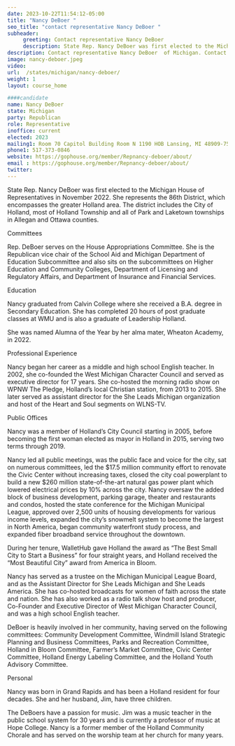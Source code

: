```yaml
---
date: 2023-10-22T11:54:12-05:00
title: "Nancy DeBoer "
seo_title: "contact representative Nancy DeBoer "
subheader:
     greeting: Contact representative Nancy DeBoer
     description: State Rep. Nancy DeBoer was first elected to the Michigan House of Representatives in November 2022. She represents the 86th District, which encompasses the greater Holland area. The district includes the City of Holland, most of Holland Township and all of Park and Laketown townships in Allegan and Ottawa counties.
description: Contact representative Nancy DeBoer  of Michigan. Contact information for Nancy DeBoer  includes email address, phone number, and mailing address.
image: nancy-deboer.jpeg
video:
url:  /states/michigan/nancy-deboer/
weight: 1
layout: course_home

####candidate
name: Nancy DeBoer
state: Michigan
party: Republican
role: Representative
inoffice: current
elected: 2023
mailing1: Room 70 Capitol Building Room N 1190 HOB Lansing, MI 48909-7514
phone1: 517-373-0846
website: https://gophouse.org/member/Repnancy-deboer/about/
email : https://gophouse.org/member/Repnancy-deboer/about/
twitter:
---
```


State Rep. Nancy DeBoer was first elected to the Michigan House of Representatives in November 2022. She represents the 86th District, which encompasses the greater Holland area. The district includes the City of Holland, most of Holland Township and all of Park and Laketown townships in Allegan and Ottawa counties.

Committees

Rep. DeBoer serves on the House Appropriations Committee. She is the Republican vice chair of the School Aid and Michigan Department of Education Subcommittee and also sits on the subcommittees on Higher Education and Community Colleges, Department of Licensing and Regulatory Affairs, and Department of Insurance and Financial Services.

Education

Nancy graduated from Calvin College where she received a B.A. degree in Secondary Education. She has completed 20 hours of post graduate classes at WMU and is also a graduate of Leadership Holland.

She was named Alumna of the Year by her alma mater, Wheaton Academy, in 2022.

Professional Experience

Nancy began her career as a middle and high school English teacher. In 2002, she co-founded the West Michigan Character Council and served as executive director for 17 years. She co-hosted the morning radio show on WPNW The Pledge, Holland’s local Christian station, from 2013 to 2015. She later served as assistant director for the She Leads Michigan organization and host of the Heart and Soul segments on WLNS-TV.

Public Offices

Nancy was a member of Holland’s City Council starting in 2005, before becoming the first woman elected as mayor in Holland in 2015, serving two terms through 2019.

Nancy led all public meetings, was the public face and voice for the city, sat on numerous committees, led the $17.5 million community effort to renovate the Civic Center without increasing taxes, closed the city coal powerplant to build a new $260 million state-of-the-art natural gas power plant which lowered electrical prices by 10% across the city. Nancy oversaw the added block of business development, parking garage, theater and restaurants and condos, hosted the state conference for the Michigan Municipal League, approved over 2,500 units of housing developments for various income levels, expanded the city’s snowmelt system to become the largest in North America, began community waterfront study process, and expanded fiber broadband service throughout the downtown.

During her tenure, WalletHub gave Holland the award as “The Best Small City to Start a Business” for four straight years, and Holland received the “Most Beautiful City” award from America in Bloom.

Nancy has served as a trustee on the Michigan Municipal League Board, and as the Assistant Director for She Leads Michigan and She Leads America. She has co-hosted broadcasts for women of faith across the state and nation. She has also worked as a radio talk show host and producer, Co-Founder and Executive Director of West Michigan Character Council, and was a high school English teacher.

DeBoer is heavily involved in her community, having served on the following committees: Community Development Committee, Windmill Island Strategic Planning and Business Committees, Parks and Recreation Committee, Holland in Bloom Committee, Farmer’s Market Committee, Civic Center Committee, Holland Energy Labeling Committee, and the Holland Youth Advisory Committee.

Personal

Nancy was born in Grand Rapids and has been a Holland resident for four decades. She and her husband, Jim, have three children.

The DeBoers have a passion for music. Jim was a music teacher in the public school system for 30 years and is currently a professor of music at Hope College. Nancy is a former member of the Holland Community Chorale and has served on the worship team at her church for many years.
